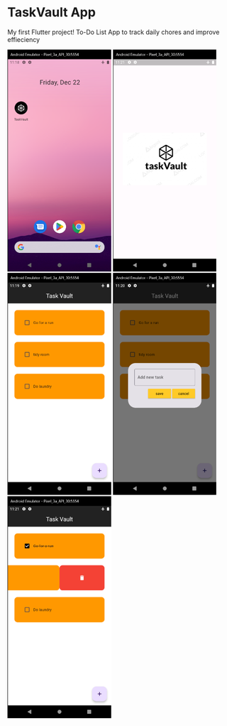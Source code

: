 # TaskVault App

My first Flutter project!
To-Do List App to track daily chores and improve effieciency

<div style="align-items: center;">
    <img src="screen_shots/Menu%20view.png" height="500" style="margin-left: 200">
    <img src="screen_shots/splash%20screen.png" height="500" style="margin-left: 200"><br>
    <img src="screen_shots/App%20view.png" height="500" style="margin-left: 200">
    <img src="screen_shots/add%20new%20task.png" height="500" style="margin-left: 200"><br>
    <img src="screen_shots/deletenote.png" height="500" style="margin-left: 200">
</div>


